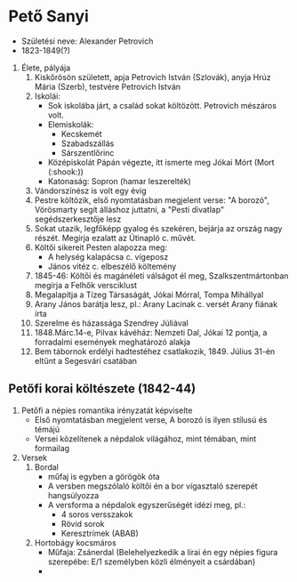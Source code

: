 # Pető Sanyi  
- Születési neve: Alexander Petrovich  
- 1823-1849(?)  
1. Élete, pályája  
   1. Kiskőrösön született, apja Petrovich István (Szlovák), anyja Hrúz Mária (Szerb), testvére Petrovich István  
   2. Iskolái:  
      - Sok iskolába járt, a család sokat költözött. Petrovich mészáros volt.  
      - Elemiskolák:  
        - Kecskemét  
        - Szabadszállás  
        - Sárszentlőrinc  
      - Középiskolát Pápán végezte, itt ismerte meg Jókai Mórt (Mort (:shook:))  
      - Katonaság: Sopron (hamar leszerelték)  
   3. Vándorszínész is volt egy évig  
   4. Pestre költözik, első nyomtatásban megjelent verse: "A borozó", Vörösmarty segít álláshoz juttatni, a "Pesti divatlap" segédszerkesztője lesz  
   5. Sokat utazik, legfőképp gyalog és szekéren, bejárja az ország nagy részét. Megírja ezalatt az Útinapló c. művét.  
   6. Költői sikereit Pesten alapozza meg:  
      - A helység kalapácsa c. vígeposz  
      - János vitéz c. elbeszélő költemény  
   7. 1845-46: Költői és magánéleti válságot él meg, Szalkszentmártonban megírja a Felhők versciklust  
   8. Megalapítja a Tízeg Társaságát, Jókai Mórral, Tompa Mihállyal  
   9. Arany János barátja lesz, pl.: Arany Lacinak c. versét Arany fiának írta  
   10. Szerelme és házassága Szendrey Júliával  
   11. 1848.Márc.14-e, Pilvax kávéház: Nemzeti Dal, Jókai 12 pontja, a forradalmi események meghatározó alakja  
   12. Bem tábornok erdélyi hadtestéhez csatlakozik, 1849. Július 31-én eltűnt a Segesvári csatában  
## Petőfi korai költészete (1842-44)  
1. Petőfi a népies romantika irényzatát képviselte  
   - Első nyomtatásban megjelent verse, A borozó is ilyen stílusú és témájú  
   - Versei közelítenek a népdalok világához, mint témában, mint formailag  
2. Versek  
   1. Bordal  
      - műfaj is egyben a görögök óta  
      - A versben megszólaló költői én a bor vígasztaló szerepét hangsúlyozza  
      - A versforma a népdalok egyszerűségét idézi meg, pl.:  
        - 4 soros versszakok  
        - Rövid sorok  
        - Keresztrímek (ABAB)  
   2. Hortobágy kocsmáros  
      - Műfaja: Zsánerdal (Belehelyezkedik a lírai én egy népies figura szerepébe: E/1 személyben közli élményeit a csárdában)  
      -  
